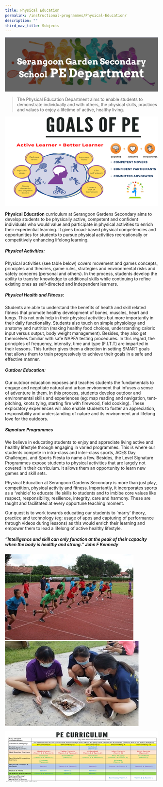 ```yaml
---
title: Physical Education
permalink: /instructional-programmes/Physical-Education/
description: ""
third_nav_title: Subjects
---
```

![](/images/pe1.png)

>The Physical Education Department aims to enable students to demonstrate individually and with others, the physical skills, practices and values to enjoy a lifetime of active, healthy living.

![](/images/pe2.png)

**Physical Education** curriculum at Serangoon Gardens Secondary aims to develop students to be physically active, competent and confident individuals who would value and participate in physical activities to enrich their experiential learning. It gives broad-based physical competencies and opportunities for students to pursue physical activities recreationally or competitively enhancing lifelong learning. 

##### Physical Activities:
Physical activities (see table below) covers movement and games concepts, principles and theories, game rules, strategies and environmental risks and safety concerns (personal and others). In the process, students develop the ability to transfer knowledge to additional skills while continuing to refine existing ones as self-directed and independent learners.

##### Physical Health and Fitness: 
Students are able to understand the benefits of health and skill related fitness that promote healthy development of bones, muscles, heart and lungs. This not only help in their physical activities but more importantly in their daily functionality. Students also touch on simple physiology and anatomy and nutrition (making healthy food choices, understanding caloric input versus output, body weight management). Besides, they also get themselves familiar with safe NAPFA testing procedures. In this regard, the principles of frequency, intensity, time and type (F.I.T.T) are imparted in their lessons. This further gives them a direction in setting SMART goals that allows them to train progressively to achieve their goals in a safe and effective manner.

##### Outdoor Education: 
Our outdoor education exposes and teaches students the fundamentals to engage and negotiate natural and urban environment that infuses a sense of adventure in them. In this process, students develop outdoor and environmental skills and experiences (eg: map reading and navigation, tent-pitching, knots tying, starting fire with firewood, field cooking). These exploratory experiences will also enable students to foster an appreciation, responsibility and understanding of nature and its environment and lifelong love for the outdoors.

##### Signature Programmes
We believe in educating students to enjoy and appreciate living active and healthy lifestyle through engaging in varied programmes. This is where our students compete in intra-class and inter-class sports, ACES Day Challenges, and  Sports Fiesta to name a few. Besides, the Level Signature Programmes expose students to physical activities that are largely not covered in their curriculum. It allows them an opportunity to learn new games and skill sets.

Physical Education at Serangoon Gardens Secondary is more than just play, competition, physical activity and fitness. Importantly, it incorporates sports as a ‘vehicle’ to educate life skills to students and to imbibe core values like respect, responsibility, resilience, integrity, care and harmony. These are taught and facilitated at every opportune teaching moment. 

Our quest is to work towards educating our students to ‘marry’ theory, practice and technology (eg: usage of apps and capturing of performance through videos during lessons) as this would enrich their learning and empower them to lead a lifelong of active healthy lifestyle.

##### *“Intelligence and skill can only function at the peak of their capacity when the body is healthy and strong.” John F Kennedy*

![](/images/pe4.jpg)![](/images/pe5.jpg)

![](/images/pe6.png)